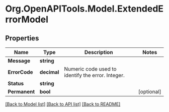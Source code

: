 
# Org.OpenAPITools.Model.ExtendedErrorModel

## Properties

Name | Type | Description | Notes
------------ | ------------- | ------------- | -------------
**Message** | **string** |  | 
**ErrorCode** | **decimal** | Numeric code used to identify the error. Integer. | 
**Status** | **string** |  | 
**Permanent** | **bool** |  | [optional] 

[[Back to Model list]](../README.md#documentation-for-models)
[[Back to API list]](../README.md#documentation-for-api-endpoints)
[[Back to README]](../README.md)

